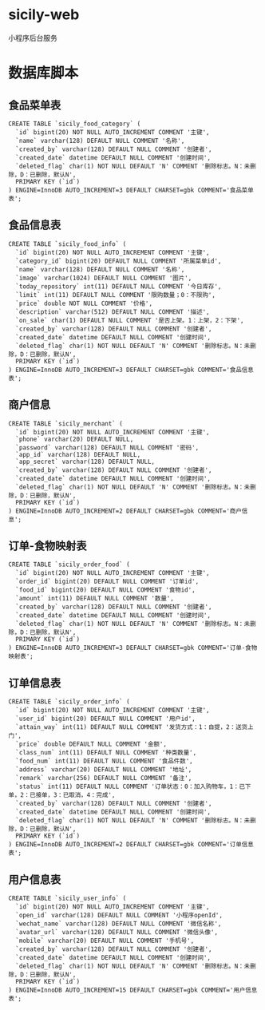 # sicily-web
小程序后台服务

# 数据库脚本
  ## 食品菜单表
    CREATE TABLE `sicily_food_category` (
      `id` bigint(20) NOT NULL AUTO_INCREMENT COMMENT '主键',
      `name` varchar(128) DEFAULT NULL COMMENT '名称',
      `created_by` varchar(128) DEFAULT NULL COMMENT '创建者',
      `created_date` datetime DEFAULT NULL COMMENT '创建时间',
      `deleted_flag` char(1) NOT NULL DEFAULT 'N' COMMENT '删除标志。N：未删除，D：已删除，默认N',
      PRIMARY KEY (`id`)
    ) ENGINE=InnoDB AUTO_INCREMENT=3 DEFAULT CHARSET=gbk COMMENT='食品菜单表';
  
  ## 食品信息表
    CREATE TABLE `sicily_food_info` (
      `id` bigint(20) NOT NULL AUTO_INCREMENT COMMENT '主键',
      `category_id` bigint(20) DEFAULT NULL COMMENT '所属菜单id',
      `name` varchar(128) DEFAULT NULL COMMENT '名称',
      `image` varchar(1024) DEFAULT NULL COMMENT '图片',
      `today_repository` int(11) DEFAULT NULL COMMENT '今日库存',
      `limit` int(11) DEFAULT NULL COMMENT '限购数量；0：不限购',
      `price` double NOT NULL COMMENT '价格',
      `description` varchar(512) DEFAULT NULL COMMENT '描述',
      `on_sale` char(1) DEFAULT NULL COMMENT '是否上架。1：上架，2：下架',
      `created_by` varchar(128) DEFAULT NULL COMMENT '创建者',
      `created_date` datetime DEFAULT NULL COMMENT '创建时间',
      `deleted_flag` char(1) NOT NULL DEFAULT 'N' COMMENT '删除标志。N：未删除，D：已删除，默认N',
      PRIMARY KEY (`id`)
    ) ENGINE=InnoDB AUTO_INCREMENT=3 DEFAULT CHARSET=gbk COMMENT='食品信息表';
  
  ## 商户信息
    CREATE TABLE `sicily_merchant` (
      `id` bigint(20) NOT NULL AUTO_INCREMENT COMMENT '主键',
      `phone` varchar(20) DEFAULT NULL,
      `password` varchar(128) DEFAULT NULL COMMENT '密码',
      `app_id` varchar(128) DEFAULT NULL,
      `app_secret` varchar(128) DEFAULT NULL,
      `created_by` varchar(128) DEFAULT NULL COMMENT '创建者',
      `created_date` datetime DEFAULT NULL COMMENT '创建时间',
      `deleted_flag` char(1) NOT NULL DEFAULT 'N' COMMENT '删除标志。N：未删除，D：已删除，默认N',
      PRIMARY KEY (`id`)
    ) ENGINE=InnoDB AUTO_INCREMENT=2 DEFAULT CHARSET=gbk COMMENT='商户信息';
    
  ## 订单-食物映射表
    CREATE TABLE `sicily_order_food` (
      `id` bigint(20) NOT NULL AUTO_INCREMENT COMMENT '主键',
      `order_id` bigint(20) DEFAULT NULL COMMENT '订单id',
      `food_id` bigint(20) DEFAULT NULL COMMENT '食物id',
      `amount` int(11) DEFAULT NULL COMMENT '数量',
      `created_by` varchar(128) DEFAULT NULL COMMENT '创建者',
      `created_date` datetime DEFAULT NULL COMMENT '创建时间',
      `deleted_flag` char(1) NOT NULL DEFAULT 'N' COMMENT '删除标志。N：未删除，D：已删除，默认N',
      PRIMARY KEY (`id`)
    ) ENGINE=InnoDB AUTO_INCREMENT=3 DEFAULT CHARSET=gbk COMMENT='订单-食物映射表';
    
  ## 订单信息表
    CREATE TABLE `sicily_order_info` (
      `id` bigint(20) NOT NULL AUTO_INCREMENT COMMENT '主键',
      `user_id` bigint(20) DEFAULT NULL COMMENT '用户id',
      `attain_way` int(11) DEFAULT NULL COMMENT '发货方式：1：自提，2：送货上门',
      `price` double DEFAULT NULL COMMENT '金额',
      `class_num` int(11) DEFAULT NULL COMMENT '种类数量',
      `food_num` int(11) DEFAULT NULL COMMENT '食品件数',
      `address` varchar(20) DEFAULT NULL COMMENT '地址',
      `remark` varchar(256) DEFAULT NULL COMMENT '备注',
      `status` int(11) DEFAULT NULL COMMENT '订单状态：0：加入购物车，1：已下单，2：已接单，3：已取消，4：完成',
      `created_by` varchar(128) DEFAULT NULL COMMENT '创建者',
      `created_date` datetime DEFAULT NULL COMMENT '创建时间',
      `deleted_flag` char(1) NOT NULL DEFAULT 'N' COMMENT '删除标志。N：未删除，D：已删除，默认N',
      PRIMARY KEY (`id`)
    ) ENGINE=InnoDB AUTO_INCREMENT=2 DEFAULT CHARSET=gbk COMMENT='订单信息表';
    
  ## 用户信息表
    CREATE TABLE `sicily_user_info` (
      `id` bigint(20) NOT NULL AUTO_INCREMENT COMMENT '主键',
      `open_id` varchar(128) DEFAULT NULL COMMENT '小程序openId',
      `wechat_name` varchar(128) DEFAULT NULL COMMENT '微信名称',
      `avatar_url` varchar(128) DEFAULT NULL COMMENT '微信头像',
      `mobile` varchar(20) DEFAULT NULL COMMENT '手机号',
      `created_by` varchar(128) DEFAULT NULL COMMENT '创建者',
      `created_date` datetime DEFAULT NULL COMMENT '创建时间',
      `deleted_flag` char(1) NOT NULL DEFAULT 'N' COMMENT '删除标志。N：未删除，D：已删除，默认N',
      PRIMARY KEY (`id`)
    ) ENGINE=InnoDB AUTO_INCREMENT=15 DEFAULT CHARSET=gbk COMMENT='用户信息表';
  
    